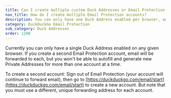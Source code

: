 ```yaml
---
title: Can I create multiple custom Duck Addresses or Email Protection accounts?
nav_title: How do I create multiple Email Protection accounts?
description: You can only have one Duck Address enabled per browser, and only one associated with any given forwarding address.
category: DuckDuckGo Email Protection
sub_category: Duck Addresses
order: 1200
---
```


Currently you can only have a single Duck Address enabled on any given browser. If you create a second Email Protection account, email will be forwarded to each, but you won't be able to autofill and generate new Private Addresses for more than one account at a time.

To create a second account: Sign out of Email Protection (your account will continue to forward email), then go to [https://duckduckgo.com/email/start](https://duckduckgo.com/email/start) to create a new account. But note that you must use a different, unique forwarding address for each account.
